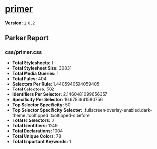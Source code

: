 # [primer]( http://primercss.io )

**Version:** `2.0.2`

## Parker Report

### css/primer.css

- **Total Stylesheets:** 1
- **Total Stylesheet Size:** 30831
- **Total Media Queries:** 1
- **Total Rules:** 404
- **Selectors Per Rule:** 1.4405940594059405
- **Total Selectors:** 582
- **Identifiers Per Selector:** 2.1460481099656357
- **Specificity Per Selector:** 16.6786941580756
- **Top Selector Specificity:** 50
- **Top Selector Specificity Selector:** .fullscreen-overlay-enabled.dark-theme .tooltipped .tooltipped-s:before
- **Total Id Selectors:** 0
- **Total Identifiers:** 1249
- **Total Declarations:** 1004
- **Total Unique Colors:** 78
- **Total Important Keywords:** 1
